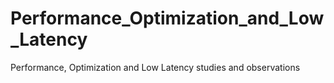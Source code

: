 # Performance_Optimization_and_Low_Latency
Performance, Optimization and Low Latency studies and observations
